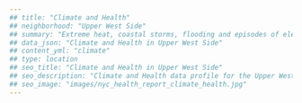```yaml
---
## title: "Climate and Health"
## neighborhood: "Upper West Side"
## summary: "Extreme heat, coastal storms, flooding and episodes of elevated ozone are climate-related hazards that may increase with climate change and have important public health impacts in New York City. Extreme weather can cause power outages, which also threaten public health. This report provides neighborhood indicators of climate-related hazards, vulnerability and health impacts."
## data_json: "Climate and Health in Upper West Side"
## content_yml: "climate"
## type: location
## seo_title: "Climate and Health in Upper West Side"
## seo_description: "Climate and Health data profile for the Upper West Side neighborhood of NYC."
## seo_image: "images/nyc_health_report_climate_health.jpg"
---
```

